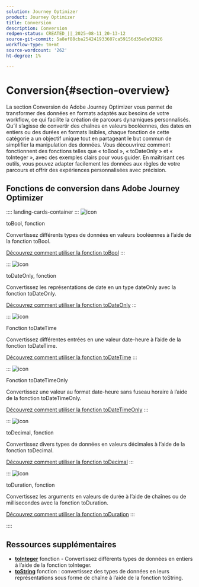 ```yaml
---
solution: Journey Optimizer
product: Journey Optimizer
title: Conversion
description: Conversion
redpen-status: CREATED_||_2025-08-11_20-13-12
source-git-commit: 5a8ef88cba254241933607ca59156d35e0e92926
workflow-type: tm+mt
source-wordcount: '262'
ht-degree: 1%

---
```



# Conversion{#section-overview}

La section Conversion de Adobe Journey Optimizer vous permet de transformer des données en formats adaptés aux besoins de votre workflow, ce qui facilite la création de parcours dynamiques personnalisés. Qu’il s’agisse de convertir des chaînes en valeurs booléennes, des dates en entiers ou des durées en formats lisibles, chaque fonction de cette catégorie a un objectif unique tout en partageant le but commun de simplifier la manipulation des données. Vous découvrirez comment fonctionnent des fonctions telles que « toBool », « toDateOnly » et « toInteger », avec des exemples clairs pour vous guider. En maîtrisant ces outils, vous pouvez adapter facilement les données aux règles de votre parcours et offrir des expériences personnalisées avec précision.

## Fonctions de conversion dans Adobe Journey Optimizer

:::: landing-cards-container
:::
![icon](https://cdn.experienceleague.adobe.com/icons/code-branch.svg?lang=fr)

toBool, fonction

Convertissez différents types de données en valeurs booléennes à l’aide de la fonction toBool.

[Découvrez comment utiliser la fonction toBool](../using/building-journeys/functions/functiontobool.md)
:::

:::
![icon](https://cdn.experienceleague.adobe.com/icons/code-branch.svg?lang=fr)

toDateOnly, fonction

Convertissez les représentations de date en un type dateOnly avec la fonction toDateOnly.

[Découvrez comment utiliser la fonction toDateOnly](../using/building-journeys/functions/functiontodateonly.md)
:::

:::
![icon](https://cdn.experienceleague.adobe.com/icons/code-branch.svg?lang=fr)

Fonction toDateTime

Convertissez différentes entrées en une valeur date-heure à l’aide de la fonction toDateTime.

[Découvrez comment utiliser la fonction toDateTime](../using/building-journeys/functions/functiontodatetime.md)
:::

:::
![icon](https://cdn.experienceleague.adobe.com/icons/code-branch.svg?lang=fr)

Fonction toDateTimeOnly

Convertissez une valeur au format date-heure sans fuseau horaire à l’aide de la fonction toDateTimeOnly.

[Découvrez comment utiliser la fonction toDateTimeOnly](../using/building-journeys/functions/functiontodatetimeonly.md)
:::

:::
![icon](https://cdn.experienceleague.adobe.com/icons/code-branch.svg?lang=fr)

toDecimal, fonction

Convertissez divers types de données en valeurs décimales à l’aide de la fonction toDecimal.

[Découvrez comment utiliser la fonction toDecimal](../using/building-journeys/functions/functiontodecimal.md)
:::

:::
![icon](https://cdn.experienceleague.adobe.com/icons/code-branch.svg?lang=fr)

toDuration, fonction

Convertissez les arguments en valeurs de durée à l’aide de chaînes ou de millisecondes avec la fonction toDuration.

[Découvrez comment utiliser la fonction toDuration](../using/building-journeys/functions/functiontoduration.md)
:::

::::


## Ressources supplémentaires

- **[toInteger](../using/building-journeys/functions/functiontointeger.md)** fonction - Convertissez différents types de données en entiers à l’aide de la fonction toInteger.
- **[toString](../using/building-journeys/functions/functiontostring.md)** fonction : convertissez des types de données en leurs représentations sous forme de chaîne à l’aide de la fonction toString.
